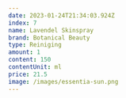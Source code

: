 ```yaml
---
date: 2023-01-24T21:34:03.924Z
index: 7
name: Lavendel Skinspray
brand: Botanical Beauty
type: Reiniging
amount: 1
content: 150
contentUnit: ml
price: 21.5
image: /images/essentia-sun.png
---
```

